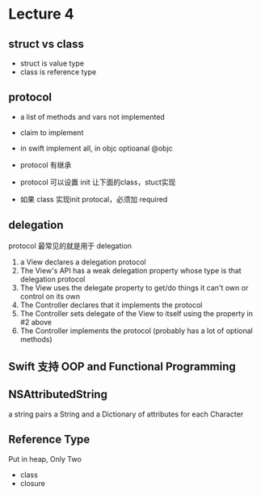 # Lecture 4

## struct vs class

* struct is value type
* class is reference type

## protocol

* a list of methods and vars not implemented
* claim to implement
* in swift implement all, in objc optioanal @objc

* protocol 有继承
* protocol 可以设置 init 让下面的class，stuct实现
* 如果 class 实现init protocal，必须加 required

## delegation

protocol 最常见的就是用于 delegation

1. a View declares a delegation protocol
2. The View's API has a weak delegation property whose type is that delegation protocol
3. The View uses the delegate property to get/do things it can't own or control on its own
4. The Controller declares that it implements the protocol
5. The Controller sets delegate of the View to itself using the property in #2 above
6. The Controller implements the protocol (probably has a lot of optional methods)


## Swift 支持 OOP and Functional Programming

## NSAttributedString

a string pairs a String and a Dictionary of attributes for each Character 


## Reference Type

Put in heap, Only Two

* class
* closure